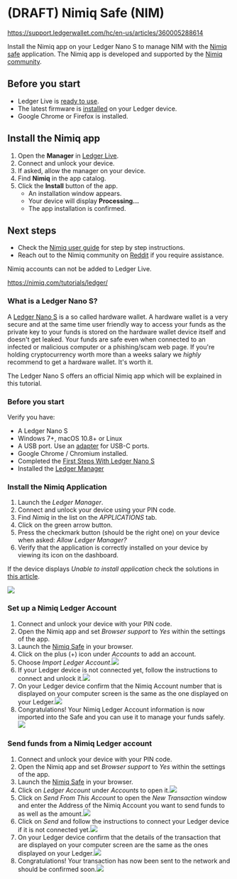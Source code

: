 
# (DRAFT) Nimiq Safe (NIM)

https://support.ledgerwallet.com/hc/en-us/articles/360005288614

Install the Nimiq app on your Ledger Nano S to manage NIM with the [Nimiq safe](https://safe.nimiq.com/) application. The Nimiq app is developed and supported by the [Nimiq community](https://nimiq.com/).

## Before you start

-   Ledger Live is [ready to use](https://support.ledgerwallet.com/hc/en-us/articles/360006395233).
-   The latest firmware is [installed](https://support.ledgerwallet.com/hc/en-us/articles/360002731113) on your Ledger device.
-   Google Chrome or Firefox is installed.

## Install the Nimiq app

1.  Open the **Manager** in [Ledger Live](https://ledger.com/live).
2.  Connect and unlock your device.
3.  If asked, allow the manager on your device.
4.  Find **Nimiq** in the app catalog.
5.  Click the **Install** button of the app.
    -   An installation window appears.
    -   Your device will display **Processing...**
    -   The app installation is confirmed.

## Next steps

-   Check the  [Nimiq user guide](https://nimiq.com/tutorials/ledger/)  for step by step instructions.
-   Reach out to the Nimiq community on  [Reddit](https://www.reddit.com/r/Nimiq/) if you require assistance.

Nimiq accounts can not be added to Ledger Live.

  

https://nimiq.com/tutorials/ledger/

### What is a Ledger Nano S?

A [Ledger Nano S](https://www.ledgerwallet.com/products/ledger-nano-s) is a so called hardware wallet. A hardware wallet is a very secure and at the same time user friendly way to access your funds as the private key to your funds is stored on the hardware wallet device itself and doesn't get leaked. Your funds are safe even when connected to an infected or malicious computer or a phishing/scam web page. If you're holding cryptocurrency worth more than a weeks salary we _highly_ recommend to get a hardware wallet. It's worth it.

The Ledger Nano S offers an official Nimiq app which will be explained in this tutorial.

### Before you start

Verify you have:

-   A Ledger Nano S
-   Windows 7+, macOS 10.8+ or Linux
-   A USB port. Use an [adapter](https://www.ledgerwallet.com/products/ledger-otg-kit) for USB-C ports.
-   Google Chrome / Chromium installed.
-   Completed the [First Steps With Ledger Nano S](https://www.ledgerwallet.com/start/ledger-nano-s)
-   Installed the [Ledger Manager](https://www.ledgerwallet.com/apps/manager)

### Install the Nimiq Application

1.  Launch the _Ledger Manager_.
2.  Connect and unlock your device using your PIN code.
3.  Find _Nimiq_ in the list on the _APPLICATIONS_ tab.
4.  Click on the green arrow button.
5.  Press the checkmark button (should be the right one) on your device when asked: _Allow Ledger Manager?_
6.  Verify that the application is correctly installed on your device by viewing its icon on the dashboard.

If the device displays _Unable to install application_ check the solutions in [this article](https://support.ledgerwallet.com/hc/en-us/articles/115005171425-Unable-to-install-application).

![](https://nimiq.com/tutorials/ledger/images/ledger-manager.png)

### Set up a Nimiq Ledger Account

1.  Connect and unlock your device with your PIN code.
2.  Open the Nimiq app and set _Browser support_ to _Yes_ within the settings of the app.
3.  Launch the [Nimiq Safe](https://safe.nimiq.com/) in your browser.
4.  Click on the plus (+) icon under _Accounts_ to add an account.
5.  Choose _Import Ledger Account_.![](https://nimiq.com/tutorials/ledger/images/import-ledger-account.png)
6.  If your Ledger device is not connected yet, follow the instructions to connect and unlock it.![](https://nimiq.com/tutorials/ledger/images/connect-ledger.png)
7.  On your Ledger device confirm that the Nimiq Account number that is displayed on your computer screen is the same as the one displayed on your Ledger.![](https://nimiq.com/tutorials/ledger/images/confirm-address.png)
8.  Congratulations! Your Nimiq Ledger Account information is now imported into the Safe and you can use it to manage your funds safely.![](https://nimiq.com/tutorials/ledger/images/imported-account.png)

### Send funds from a Nimiq Ledger account

1.  Connect and unlock your device with your PIN code.
2.  Open the Nimiq app and set _Browser support_ to _Yes_ within the settings of the app.
3.  Launch the [Nimiq Safe](https://safe.nimiq.com/) in your browser.
4.  Click on _Ledger Account_ under _Accounts_ to open it.![](https://nimiq.com/tutorials/ledger/images/account-details.png)
5.  Click on _Send From This Account_ to open the _New Transaction_ window and enter the Address of the Nimiq Account you want to send funds to as well as the amount.![](https://nimiq.com/tutorials/ledger/images/send-transaction.png)
6.  Click on _Send_ and follow the instructions to connect your Ledger device if it is not connected yet.![](https://nimiq.com/tutorials/ledger/images/connect-ledger.png)
7.  On your Ledger device confirm that the details of the transaction that are displayed on your computer screen are the same as the ones displayed on your Ledger.![](https://nimiq.com/tutorials/ledger/images/confirm-transaction.png)
8.  Congratulations! Your transaction has now been sent to the network and should be confirmed soon.![](https://nimiq.com/tutorials/ledger/images/sent-transaction.png)